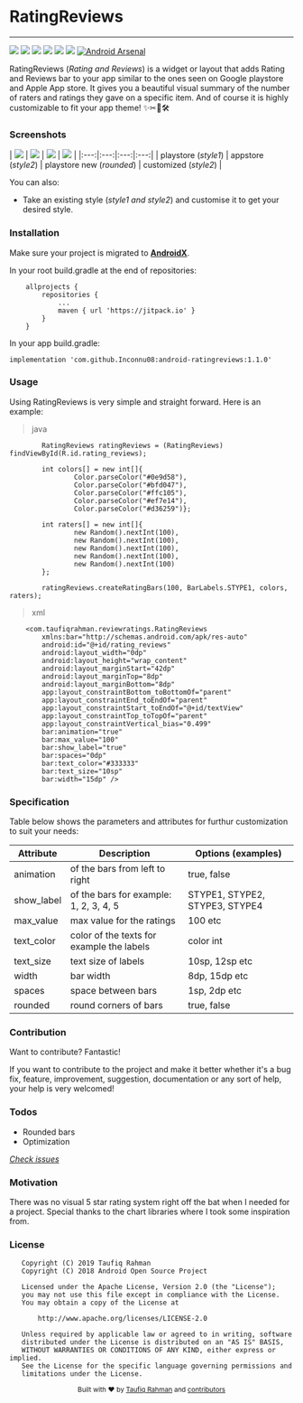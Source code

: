 [//]: # (<p align="center"><img width=12.5% src=""></p>)

# RatingReviews
___

![](https://img.shields.io/badge/build-passing-brightgreen.svg) ![](https://img.shields.io/badge/API-16%2B-red.svg) ![](https://img.shields.io/badge/release-v1.1.0-blue.svg) ![](http://img.shields.io/badge/license-Apache_2.0-red.svg) ![](https://img.shields.io/badge/contributions-welcomed-orange.svg)
[![](https://jitpack.io/v/Inconnu08/android-ratingreviews.svg)](https://jitpack.io/#Inconnu08/android-ratingreviews)
[![Android Arsenal]( https://img.shields.io/badge/Android%20Arsenal-RatingReviews-green.svg?style=flat )]( https://android-arsenal.com/details/1/7529 ) 

RatingReviews (*Rating and Reviews*) is a widget or layout that adds Rating and Reviews bar to your app similar to the ones seen on Google playstore and Apple App store. It gives you a beautiful visual summary of the number of raters and ratings they gave on a specific item. And of course it is highly customizable to fit your app theme! ✨✂📐🛠 


### Screenshots

| [![](https://github.com/Inconnu08/android-ratingreviews/blob/master/screenshots/0.png)](https://github.com/Inconnu08/android-ratingreviews/blob/master/screenshots/0.png)  | [![](https://github.com/Inconnu08/android-ratingreviews/blob/master/screenshots/1.png)](https://github.com/Inconnu08/android-ratingreviews/blob/master/screenshots/1.png) | [![](https://github.com/Inconnu08/android-ratingreviews/blob/master/screenshots/2.png)](https://github.com/Inconnu08/android-ratingreviews/blob/master/screenshots/2.png) |
[![](https://github.com/Inconnu08/android-ratingreviews/blob/master/screenshots/3.png)](https://github.com/Inconnu08/android-ratingreviews/blob/master/screenshots/3.png) |
|:---:|:---:|:---:|:---:|
| playstore (*style1*) | appstore (*style2*) | playstore new (*rounded*) | customized (*style2*) |


You can also:
  - Take an existing style (*style1 and style2*) and customise it to get your desired style.




### Installation
Make sure your project is migrated to  [**AndroidX**](https://developer.android.com/jetpack/androidx). 

In your root build.gradle at the end of repositories:
```
	allprojects {
		repositories {
			...
			maven { url 'https://jitpack.io' }
		}
	}
```
In your app build.gradle:
```
implementation 'com.github.Inconnu08:android-ratingreviews:1.1.0'
```

### Usage

Using RatingReviews is very simple and straight forward. Here is an example:
>java

```
        RatingReviews ratingReviews = (RatingReviews) findViewById(R.id.rating_reviews);

        int colors[] = new int[]{
                Color.parseColor("#0e9d58"),
                Color.parseColor("#bfd047"),
                Color.parseColor("#ffc105"),
                Color.parseColor("#ef7e14"),
                Color.parseColor("#d36259")};

        int raters[] = new int[]{
                new Random().nextInt(100),
                new Random().nextInt(100),
                new Random().nextInt(100),
                new Random().nextInt(100),
                new Random().nextInt(100)
        };

        ratingReviews.createRatingBars(100, BarLabels.STYPE1, colors, raters);
```
>xml

```
    <com.taufiqrahman.reviewratings.RatingReviews
        xmlns:bar="http://schemas.android.com/apk/res-auto"
        android:id="@+id/rating_reviews"
        android:layout_width="0dp"
        android:layout_height="wrap_content"
        android:layout_marginStart="42dp"
        android:layout_marginTop="8dp"
        android:layout_marginBottom="8dp"
        app:layout_constraintBottom_toBottomOf="parent"
        app:layout_constraintEnd_toEndOf="parent"
        app:layout_constraintStart_toEndOf="@+id/textView"
        app:layout_constraintTop_toTopOf="parent"
        app:layout_constraintVertical_bias="0.499"
        bar:animation="true"
        bar:max_value="100"
        bar:show_label="true"
        bar:spaces="0dp"
        bar:text_color="#333333"
        bar:text_size="10sp"
        bar:width="15dp" />
```

### Specification

Table below shows the parameters and attributes for furthur customization to suit your needs:

| Attribute | Description | Options (examples) |
| ------ | ------ | ------ |
| animation | of the bars from left to right  | true, false |
| show_label | of the bars for example: 1, 2, 3, 4, 5  | STYPE1,  STYPE2, STYPE3, STYPE4|
| max_value | max value for the ratings  | 100 etc |
| text_color | color of the texts for example the labels  | color int |
| text_size | text size of labels  | 10sp, 12sp etc |
| width | bar width  | 8dp, 15dp etc |
| spaces | space between bars  | 1sp, 2dp etc |
| rounded | round corners of bars  | true, false |


### Contribution

Want to contribute? Fantastic!

If you want to contribute to the project and make it better whether it's a bug fix, feature, improvement, suggestion, documentation or any sort of help, your help is very welcomed!

### Todos

 - Rounded bars
 - Optimization
 
 [*Check issues*](https://github.com/Inconnu08/android-ratingreviews/issues)

### Motivation

There was no visual 5 star rating system right off the bat when I needed for a project.
Special thanks to the chart libraries where I took some inspiration from.

### License
```
   Copyright (C) 2019 Taufiq Rahman
   Copyright (C) 2018 Android Open Source Project

   Licensed under the Apache License, Version 2.0 (the "License");
   you may not use this file except in compliance with the License.
   You may obtain a copy of the License at

       http://www.apache.org/licenses/LICENSE-2.0

   Unless required by applicable law or agreed to in writing, software
   distributed under the License is distributed on an "AS IS" BASIS,
   WITHOUT WARRANTIES OR CONDITIONS OF ANY KIND, either express or implied.
   See the License for the specific language governing permissions and
   limitations under the License.
```


<div align="center">
  <sub>Built with ❤︎ by
  <a href="https://twitter.com/taufiqr45780657">Taufiq Rahman</a> and
  <a href="https://github.com/Inconnu08/android-ratingreviews/blob/master/CONTRIBUTORS.md">
    contributors
  </a>
</div>

[//]: # (These are reference links used in the body of this note and get stripped out when the markdown processor does its job. There is no need to format nicely because it shouldn't be seen. Thanks SO - http://stackoverflow.com/questions/4823468/store-comments-in-markdown-syntax)

